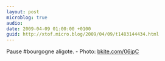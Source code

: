 ```yaml
---
layout: post
microblog: true
audio: 
date: 2009-04-09 01:00:00 +0100
guid: http://xtof.micro.blog/2009/04/09/t1483144434.html
---
```

Pause #bourgogne aligote.  - Photo: [bkite.com/06jpC](http://bkite.com/06jpC)
